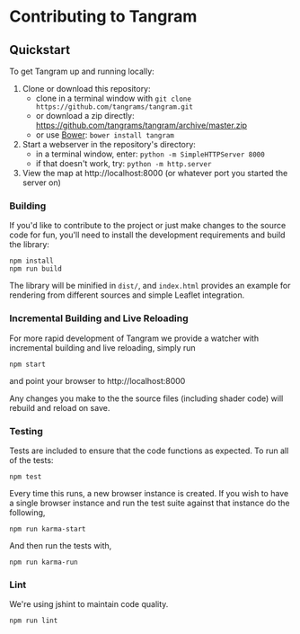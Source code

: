 # Contributing to Tangram

## Quickstart

To get Tangram up and running locally:

1. Clone or download this repository:
  	- clone in a terminal window with `git clone https://github.com/tangrams/tangram.git`
  	- or download a zip directly: https://github.com/tangrams/tangram/archive/master.zip
  	- or use [Bower](http://bower.io/): `bower install tangram`
2. Start a webserver in the repository's directory:
  	- in a terminal window, enter: `python -m SimpleHTTPServer 8000`
  	- if that doesn't work, try: `python -m http.server`
3. View the map at http://localhost:8000 (or whatever port you started the server on)

### Building

If you'd like to contribute to the project or just make changes to the source code for fun, you'll need to install the development requirements and build the library:

```shell
npm install
npm run build
```

The library will be minified in `dist/`, and `index.html` provides an example for rendering from different sources and simple Leaflet integration.

### Incremental Building and Live Reloading

For more rapid development of Tangram we provide a watcher with incremental building and live reloading, simply run

```shell
npm start
```

and point your browser to http://localhost:8000

Any changes you make to the the source files (including shader code) will rebuild and reload on save.

### Testing

Tests are included to ensure that the code functions as expected. To run all of the tests:

```shell
npm test
```

Every time this runs, a new browser instance is created. If you wish to have a single browser instance and run the test suite against that instance do the following,

```shell
npm run karma-start
```

And then run the tests with,

```shell
npm run karma-run
```

### Lint
We're using jshint to maintain code quality.

```shell
npm run lint
```
